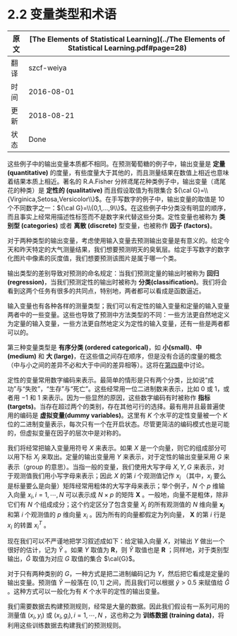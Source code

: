 # 2.2 变量类型和术语

原文     | [The Elements of Statistical Learning](../The Elements of Statistical Learning.pdf#page=28)
      ---|---
翻译     | szcf-weiya
时间     | 2016-08-01
更新 | 2018-08-21
状态 | Done

这些例子中的输出变量本质都不相同。在预测葡萄糖的例子中，输出变量是 **定量 (quantitative)** 的度量，有些度量大于其他的，而且测量结果在数值上相近也意味着结果本质上相近。著名的 R.A.Fisher 分辨鸢尾花种类例子中，输出变量（鸢尾花的种类）是 **定性的 (qualitative)** 而且假设取值为有限集合 ${\cal G}=\\{Virginica,Setosa,Versicolor\\}$。在手写数字的例子中，输出变量的取值是 $10$ 个不同数字之一：${\cal G}=\\{0,1,...,9\\}$。在这些例子中分类没有明显的顺序，而且事实上经常用描述性标签而不是数字来代替这些分类。定性变量也被称为 **类别型 (categories)** 或者 **离散 (discrete)** 型变量，也被称作 **因子 (factors)**。

对于两种类型的输出变量，考虑使用输入变量去预测输出变量是有意义的。给定今天和昨天特定的大气测量结果，我们想要预测明天的臭氧层。给定手写数字的数字化图片中像素的灰度值，我们想要预测该图片是属于哪一个类。

输出类型的差别导致对预测的命名规定：当我们预测定量的输出时被称为 **回归 (regression)**，当我们预测定性的输出时被称为 **分类(classification)**。我们将会看到这两个任务有很多的共同点，特别地，两者都可以看成是函数逼近。

输入变量也有各种各样的测量类型；我们可以有定性的输入变量和定量的输入变量两者中的一些变量。这些也导致了预测中方法类型的不同：一些方法更自然地定义为定量的输入变量，一些方法更自然地定义为定性的输入变量，还有一些是两者都可以的。

第三种变量类型是 **有序分类 (ordered categorical)**，如 **小(small)**、**中 (medium)** 和 **大 (large)**，在这些值之间存在顺序，但是没有合适的度量的概念（中与小之间的差异不必和大于中间的差异相等）。这将在[第四章](../04-Linear-Methods-for-Classification/4.1-Introduction/index.html)中讨论。

定性的变量常用数字编码来表示。最简单的情形是只有两个分类，比如说“成功”与“失败”，“生存”与“死亡”。这些经常用一位二进制数来表示，比如 $0$ 或 $1$，或者用 $-1$ 和 $1$ 来表示。因为一些显然的原因，这些数字编码有时被称作 **指标 (targets)**。当存在超过两个的类别，存在其他可行的选择。最有用并且最普遍使用的编码是 **虚拟变量(dummy variables)**。这里有 $K$ 个水平的定性变量被一个 $K$ 位的二进制变量表示，每次只有一个在开启状态。尽管更简洁的编码模式也是可能的，但虚拟变量在因子的层次中是对称的。

我们将经常把输入变量用符号 $X$ 来表示。如果 $X$ 是一个向量，则它的组成部分可以用下标 $X_j$ 来取出。定量的输出变量用 $Y$ 来表示，对于定性的输出变量采用 $G$ 来表示（group 的意思）。当指一般的变量，我们使用大写字母 $X,Y,G$ 来表示，对于观测值我们用小写字母来表示；因此 $X$ 的第 $i$ 个观测值记作 $x_i$ （其中，$x_i$ 要么是标量要么是向量）矩阵经常用粗体的大写字母来表示；举个例子，$N$ 个 $p$ 维输入向量 $x_i,i=1,\cdots,N$ 可以表示成 $N\times p$ 的矩阵 $\mathbf{X}$ 。一般地，向量不是粗体，除非它们有 $N$ 个组成成分；这个约定区分了包含变量 $X_j$ 的所有观测值的 $N$ 维向量 $\mathbf{x}_j$ 和第 $i$ 个观测值的 $p$ 维向量 $x_i$ 。因为所有的向量都假定为列向量， $\mathbf{X}$ 的第 $i$ 行是 $x_i$ 的转置 $x_i^T$ 。

现在我们可以不严谨地把学习叙述成如下：给定输入向量 $X$，对输出 $Y$ 做出一个很好的估计，记为 $\hat{Y}$ 。如果 $Y$ 取值为 $\mathbf{R}$，则 $\hat{Y}$ 取值也是 $\mathbf{R}$ ；同样地，对于类别型输出，$\hat{G}$ 取值为对应 $G$ 取值的集合 $\cal{G}$。

对于只有两种类别的 $G$，一种方式是把二进制编码记为 $Y$，然后把它看成是定量的输出变量。预测值 $\hat{Y}$ 一般落在 $[0,1]$ 之间，而且我们可以根据 $\hat{y} > 0.5$ 来赋值给 $\hat{G}$ 。这种方式可以一般化为有 $K$ 个水平的定性的输出变量。

我们需要数据去构建预测规则，经常是大量的数据。因此我们假设有一系列可用的测量值 $(x_i,y_i)$ 或 $(x_i,g_i),i=1,\cdots,N$ ，这也称之为 **训练数据 (training data)**，将利用这些训练数据去构建我们的预测规则。
